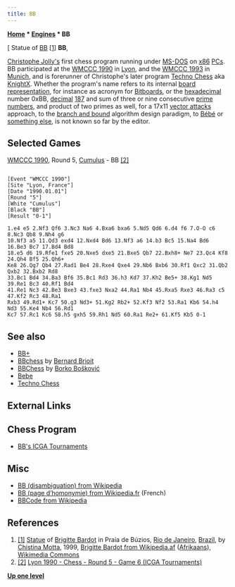 ```yaml
---
title: BB
---
```

**[Home](Home "Home") * [Engines](Engines "Engines") * BB**

\[ Statue of [BB](https://en.wikipedia.org/wiki/Brigitte_Bardot) <a id="cite-note-1" href="#cite-ref-1">[1]</a>
**BB**,

[Christophe Jolly's](Christophe_Jolly "Christophe Jolly") first chess program running under [MS-DOS](MS-DOS "MS-DOS") on [x86](X86 "X86") [PCs](IBM_PC "IBM PC").
BB participated at the [WMCCC 1990](WMCCC_1990 "WMCCC 1990") in [Lyon](https://en.wikipedia.org/wiki/Lyon),
and the [WMCCC 1993](WMCCC_1993 "WMCCC 1993") in [Munich](https://en.wikipedia.org/wiki/Munich), and is forerunner of Christophe's later program [Techno Chess](Techno_Chess "Techno Chess") aka [KnightX](KnightX "KnightX").
Whether the program's name refers to its internal [board representation](Board_Representation "Board Representation"), for instance as acronym for [Bitboards](Bitboards "Bitboards"), or the [hexadecimal](https://en.wikipedia.org/wiki/Hexadecimal) number 0xBB, [decimal](https://en.wikipedia.org/wiki/Decimal) [187](https://en.wikipedia.org/wiki/187_%28number%29) and sum of three or nine consecutive [prime numbers](https://en.wikipedia.org/wiki/Prime_number), and product of two primes as well, for a 17x11 [vector attacks](Vector_Attacks "Vector Attacks") approach, to the [branch and bound](https://en.wikipedia.org/wiki/Branch_and_bound) algorithm design paradigm,
to [Bébé](http://fr.wikipedia.org/wiki/B%C3%A9b%C3%A9) or [something else](http://fr.wikipedia.org/wiki/BB), is not known so far by the editor.

## Selected Games

[WMCCC 1990](WMCCC_1990 "WMCCC 1990"), Round 5, [Cumulus](Cumulus "Cumulus") - BB <a id="cite-note-2" href="#cite-ref-2">[2]</a>

```

[Event "WMCCC 1990"]
[Site "Lyon, France"]
[Date "1990.01.01"]
[Round "5"]
[White "Cumulus"]
[Black "BB"]
[Result "0-1"]

1.e4 e5 2.Nf3 Qf6 3.Nc3 Na6 4.Bxa6 bxa6 5.Nd5 Qd6 6.d4 f6 7.O-O c6 8.Nc3 Qb8 9.Nh4 g6 
10.Nf3 a5 11.Qd3 exd4 12.Nxd4 Bd6 13.Nf3 a6 14.b3 Bc5 15.Na4 Bd6 16.Be3 Bc7 17.Bd4 Bd8 
18.e5 d6 19.Rfe1 fxe5 20.Nxe5 dxe5 21.Bxe5 Qb7 22.Bxh8+ Ne7 23.Qc4 Kf8 24.Qh4 Bf5 25.Qh6+ 
Ke8 26.Qg7 Qb4 27.Rad1 Be4 28.Rxe4 Qxe4 29.Nb6 Bxb6 30.Rf1 Qxc2 31.Qb2 Qxb2 32.Bxb2 Rd8 
33.Bc1 Bd4 34.Ba3 Bf6 35.Bc1 Rd3 36.h3 Kd7 37.Kh2 Be5+ 38.Kg1 Nd5 39.Re1 Bc3 40.Rf1 Bd4 
41.Re1 Nc3 42.Be3 Bxe3 43.fxe3 Nxa2 44.Ra1 Nb4 45.Rxa5 Rxe3 46.Ra3 c5 47.Kf2 Rc3 48.Ra1 
Rxb3 49.Rd1+ Kc7 50.g3 Nd3+ 51.Kg2 Rb2+ 52.Kf3 Nf2 53.Ra1 Kb6 54.h4 Nd3 55.Ke4 Nb4 56.Rd1 
Kc7 57.Rc1 Kc6 58.h5 gxh5 59.Rh1 Nd5 60.Ra1 Re2+ 61.Kf5 Kb5 0-1

```

## See also

- [BB+](Mark_Watkins "Mark Watkins")
- [BBchess](BBchess "BBchess") by [Bernard Brioit](Bernard_Brioit "Bernard Brioit")
- [BBChess](</BBChess_(SI)> "BBChess (SI)") by [Borko Bošković](Borko_Bo%C5%A1kovi%C4%87 "Borko Bošković")
- [Bebe](Bebe "Bebe")
- [Techno Chess](Techno_Chess "Techno Chess")

## External Links

## Chess Program

- [BB's ICGA Tournaments](https://www.game-ai-forum.org/icga-tournaments/program.php?id=206)

## Misc

- [BB (disambiguation) from Wikipedia](https://en.wikipedia.org/wiki/BB)
- [BB (page d’homonymie) from Wikipedia.fr](http://fr.wikipedia.org/wiki/BB) (French)
- [BBCode from Wikipedia](https://en.wikipedia.org/wiki/BBCode)

## References

1. <a id="cite-ref-1" href="#cite-note-1">[1]</a> [Statue](http://commons.wikimedia.org/wiki/File:Statue_of_Brigitte_Bardot_in_Rio_de_Janeiro.jpg) of [Brigitte Bardot](https://en.wikipedia.org/wiki/Brigitte_Bardot) in Praia de Búzios, [Rio de Janeiro](https://en.wikipedia.org/wiki/Rio_de_Janeiro), [Brazil](https://en.wikipedia.org/wiki/Brazil), by [Chistina Motta](http://www.christinamotta.com/), 1999, [Brigitte Bardot from Wikipedia.af](http://af.wikipedia.org/wiki/Brigitte_Bardot) ([Afrikaans](https://en.wikipedia.org/wiki/Afrikaans)), [Wikimedia Commons](https://en.wikipedia.org/wiki/Wikimedia_Commons)
1. <a id="cite-ref-2" href="#cite-note-2">[2]</a> [Lyon 1990 - Chess - Round 5 - Game 6 (ICGA Tournaments)](https://www.game-ai-forum.org/icga-tournaments/round.php?tournament=60&round=5&id=6)

**[Up one level](Engines "Engines")**

